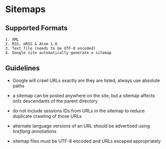 # Sitemaps

## Supported Formats

    1. XML
    2. RSS, mRSS & Atom 1.0
    3. Text file (needs to be UTF-8 encoded)
    4. Google site automatically generate a sitemap

## Guidelines

- Google will crawl URLs exactly are they are listed, always use absolute paths

- a sitemap can be posted anywhere on the site, but a sitemap affects onlz descendants of the parent directory

- do not include sessions IDs from URLs in the sitemap to reduce duplicate crawling of those URLs

- alternate language versions of an URL should be advertised using *hreflang annotations*

- sitemap files must be UTF-8 encoded and URLs escaped appropriately
